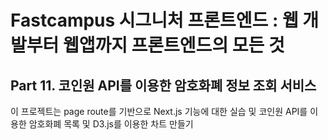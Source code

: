 # Fastcampus 시그니처 프론트엔드 : 웹 개발부터 웹앱까지 프론트엔드의 모든 것

## Part 11. 코인원 API를 이용한 암호화폐 정보 조회 서비스

이 프로젝트는 page route를 기반으로 Next.js 기능에 대한 실습 및 코인원 API를 이용한 암호화폐 목록 및 D3.js를 이용한 차트 만들기
